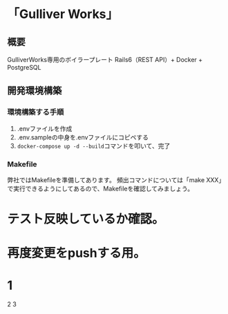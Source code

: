 # 「Gulliver Works」
## 概要
GulliverWorks専用のボイラープレート
Rails6（REST API）+ Docker + PostgreSQL
    
## 開発環境構築
### 環境構築する手順
1. .envファイルを作成
2. .env.sampleの中身を.envファイルにコピペする
3. `docker-compose up -d --build`コマンドを叩いて、完了

### Makefile
弊社ではMakefileを準備してあります。
頻出コマンドについては「make XXX」で実行できるようにしてあるので、Makefileを確認してみましょう。

# テスト反映しているか確認。

# 再度変更をpushする用。
# 1
2
3
